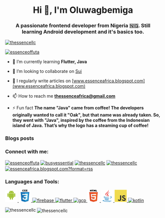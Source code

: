 <h1 align="center">Hi 👋, I'm Oluwagbemiga</h1>
<h3 align="center">A passionate frontend developer from Nigeria 🇳🇬. Still learning Android development and it's basics too.</h3>

<p align="left"> <a href="https://github.com/ryo-ma/github-profile-trophy"><img src="https://github-profile-trophy.vercel.app/?username=thessencellc" alt="thessencellc" /></a> </p>

<p align="left"> <a href="https://twitter.com/essenceoffuta" target="blank"><img src="https://img.shields.io/twitter/follow/essenceoffuta?logo=twitter&style=for-the-badge" alt="essenceoffuta" /></a> </p>

- 🌱 I’m currently learning **Flutter, Java**

- 👯 I’m looking to collaborate on [Sui](https://github.com/gifted-g/sui)

- 📝 I regularly write articles on [www.essenceafrica.blogspot.com](www.essenceafrica.blogspot.com)

- 📫 How to reach me **thessenceafrica@gmail.com**

- ⚡ Fun fact **The name "Java" came from coffee! The developers originally wanted to call it "Oak", but that name was already taken. So, they went with "Java", inspired by the coffee from the Indonesian island of Java. That’s why the logo has a steaming cup of coffee!**

### Blogs posts
<!-- BLOG-POST-LIST:START -->
<!-- BLOG-POST-LIST:END -->

<h3 align="left">Connect with me:</h3>
<p align="left">
<a href="https://twitter.com/essenceoffuta" target="blank"><img align="center" src="https://raw.githubusercontent.com/rahuldkjain/github-profile-readme-generator/master/src/images/icons/Social/twitter.svg" alt="essenceoffuta" height="30" width="40" /></a>
<a href="https://fb.com/busyessential" target="blank"><img align="center" src="https://raw.githubusercontent.com/rahuldkjain/github-profile-readme-generator/master/src/images/icons/Social/facebook.svg" alt="busyessential" height="30" width="40" /></a>
<a href="https://instagram.com/thessencellc" target="blank"><img align="center" src="https://raw.githubusercontent.com/rahuldkjain/github-profile-readme-generator/master/src/images/icons/Social/instagram.svg" alt="thessencellc" height="30" width="40" /></a>
<a href="https://www.youtube.com/c/thessencellc" target="blank"><img align="center" src="https://raw.githubusercontent.com/rahuldkjain/github-profile-readme-generator/master/src/images/icons/Social/youtube.svg" alt="thessencellc" height="30" width="40" /></a>
<a href="/essenceafrica.blogspot.com?format=rss" target="blank"><img align="center" src="https://raw.githubusercontent.com/rahuldkjain/github-profile-readme-generator/master/src/images/icons/Social/rss.svg" alt="essenceafrica.blogspot.com?format=rss" height="30" width="40" /></a>
</p>

<h3 align="left">Languages and Tools:</h3>
<p align="left"> <a href="https://developer.android.com" target="_blank" rel="noreferrer"> <img src="https://raw.githubusercontent.com/devicons/devicon/master/icons/android/android-original-wordmark.svg" alt="android" width="40" height="40"/> </a> <a href="https://www.w3schools.com/css/" target="_blank" rel="noreferrer"> <img src="https://raw.githubusercontent.com/devicons/devicon/master/icons/css3/css3-original-wordmark.svg" alt="css3" width="40" height="40"/> </a> <a href="https://firebase.google.com/" target="_blank" rel="noreferrer"> <img src="https://www.vectorlogo.zone/logos/firebase/firebase-icon.svg" alt="firebase" width="40" height="40"/> </a> <a href="https://flutter.dev" target="_blank" rel="noreferrer"> <img src="https://www.vectorlogo.zone/logos/flutterio/flutterio-icon.svg" alt="flutter" width="40" height="40"/> </a> <a href="https://cloud.google.com" target="_blank" rel="noreferrer"> <img src="https://www.vectorlogo.zone/logos/google_cloud/google_cloud-icon.svg" alt="gcp" width="40" height="40"/> </a> <a href="https://www.w3.org/html/" target="_blank" rel="noreferrer"> <img src="https://raw.githubusercontent.com/devicons/devicon/master/icons/html5/html5-original-wordmark.svg" alt="html5" width="40" height="40"/> </a> <a href="https://www.java.com" target="_blank" rel="noreferrer"> <img src="https://raw.githubusercontent.com/devicons/devicon/master/icons/java/java-original.svg" alt="java" width="40" height="40"/> </a> <a href="https://developer.mozilla.org/en-US/docs/Web/JavaScript" target="_blank" rel="noreferrer"> <img src="https://raw.githubusercontent.com/devicons/devicon/master/icons/javascript/javascript-original.svg" alt="javascript" width="40" height="40"/> </a> <a href="https://kotlinlang.org" target="_blank" rel="noreferrer"> <img src="https://www.vectorlogo.zone/logos/kotlinlang/kotlinlang-icon.svg" alt="kotlin" width="40" height="40"/> </a> </p>

<p><img align="left" src="https://github-readme-stats.vercel.app/api/top-langs?username=thessencellc&show_icons=true&locale=en&layout=compact" alt="thessencellc" /></p>

<p>&nbsp;<img align="center" src="https://github-readme-stats.vercel.app/api?username=thessencellc&show_icons=true&locale=en" alt="thessencellc" /></p>
